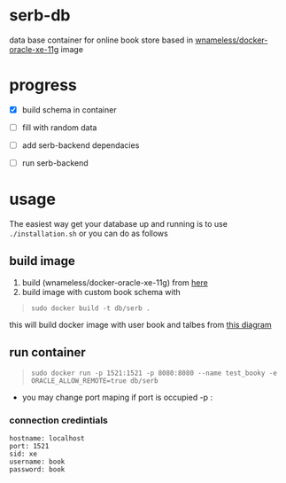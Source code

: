 # serb-db 
data base container for online book store based in [wnameless/docker-oracle-xe-11g](https://github.com/wnameless/docker-oracle-xe-11g) image

# progress 
- [x] build schema in container
- [ ] fill with random data
- [ ] add serb-backend dependacies
- [ ] run serb-backend



# usage
The easiest way get your database up and running is to use `./installation.sh` or you can do as follows
## build image 
1. build (wnameless/docker-oracle-xe-11g) from [here](https://github.com/wnameless/docker-oracle-xe-11g#installationlocal)
2. build image with custom book schema with
>`sudo docker build -t db/serb .`

this will build docker image with user book and talbes from [this diagram](doc/schema_diagram.pdf)

## run container
>`sudo docker run -p 1521:1521 -p 8080:8080 --name test_booky -e ORACLE_ALLOW_REMOTE=true db/serb`

* you may change port maping if port is occupied  -p <local port>:<container port>

### connection credintials
```
hostname: localhost
port: 1521
sid: xe
username: book
password: book
```

